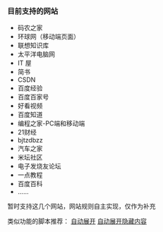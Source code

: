 ### 目前支持的网站

-   码农之家
-   环球网（移动端页面）
-   联想知识库
-   太平洋电脑网
-   IT 屋
-   简书
-   CSDN
-   百度经验
-   百度百家号
-   好看视频
-   百度知道
-   编程之家-PC端和移动端
-   21财经
-   bjtzdbzz
-   汽车之家
-   米坛社区
-   电子发烧友论坛
-   一点教程
-   百度百科
-   ......

暂时支持这几个网站，网站规则自主实现，仅作为补充

类似功能的脚本推荐：
[自动展开](https://greasyfork.org/zh-CN/scripts/438656-%E8%87%AA%E5%8A%A8%E5%B1%95%E5%BC%80)
[自动展开隐藏内容](https://greasyfork.org/zh-CN/scripts/436044-%E8%87%AA%E5%8A%A8%E5%B1%95%E5%BC%80%E9%9A%90%E8%97%8F%E5%86%85%E5%AE%B9)



